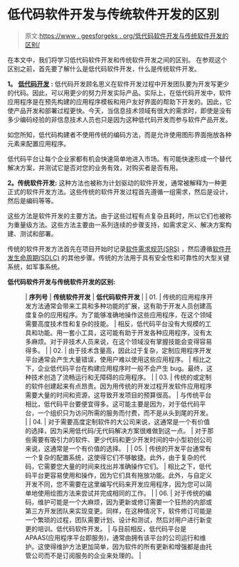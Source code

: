 # 低代码软件开发与传统软件开发的区别

> 原文:[https://www . geesforgeks . org/低代码软件开发与传统软件开发的区别/](https://www.geeksforgeeks.org/difference-between-low-code-software-development-and-traditional-software-development/)

在本文中，我们将学习低代码软件开发和传统软件开发之间的区别。
在参观这个区别之前，首先要了解什么是低代码软件开发，什么是传统软件开发。

**1。** [**低代码开发**](https://www.geeksforgeeks.org/low-code-development/) **:**
低代码开发顾名思义在软件开发过程中开发团队要为开发写更少的代码。因此，可以用更少的努力开发实际产品。实际上，在低代码开发中，软件应用程序是在预先构建的应用程序模板和用户友好界面的帮助下开发的。因此，它使产品开发和部署过程更快。今天，当信息技术领域有很大的需求时，即使是没有多少编码经验的非信息技术人员也只是因为这种低代码开发而参与软件产品开发。

如您所知，低代码构建者不使用传统的编码方法，而是允许使用图形界面拖放各种元素来配置应用程序。

低代码平台让每个企业家都有机会快速简单地进入市场。有可能快速形成一个替代解决方案，并测试它是否对您的业务有效，对购买者是否有用。

**2。传统软件开发:**
这种方法也被称为计划驱动的软件开发，通常被解释为一种更正式的软件开发方法。这些传统的软件开发过程首先遵循一组需求，然后是设计，然后是编码等等。

这些方法是软件开发的主要方法。由于这些过程有点复杂且耗时，所以它们也被称为重量级方法。这些方法主要由一系列连续的步骤支持，如需求定义、解决方案构建、测试和部署。

传统的软件开发方法首先在项目开始时记录[软件需求规范(SRS)](https://www.geeksforgeeks.org/software-requirement-specification-srs-format/) ，然后遵循[软件开发生命周期(SDLC)](https://www.geeksforgeeks.org/software-development-life-cycle-sdlc/) 的其他步骤。传统的方法用于具有安全性和可靠性的大型关键系统，如军事系统。

**低代码软件开发与传统软件开发的区别:**

<figure class="table">

| **序列号** | **传统软件开发** | **低代码软件开发** |
| 01. | 传统的应用程序开发方法通常会带来工具和多种功能的扩展，这有助于开发人员创建高度复杂的应用程序。为了能够准确地操作这些应用程序，在这个领域需要高度技术性和复杂的技能。 | 相反，低代码平台没有大规模的工具和功能。用一套小工具，这可能有助于开发各种应用程序，没有太多麻烦。对于非技术人员来说，在这个领域没有掌握技能会变得容易得多。 |
| 02. | 由于技术含量高，因此过于复杂，定制应用程序开发平台通常会产生大量错误，使用户难以使用这些应用程序。 | 相比之下，企业低代码平台在构建应用程序时一般不会产生 bug。最终，这种技术创造了流畅运行和无障碍的应用程序。 |
| 03. | 传统的或定制的软件创建起来有点昂贵。因为用传统的开发过程开发软件应用程序需要大量的时间和资源，这导致开发项目的预算很高。 | 与传统平台相比，低代码平台要便宜得多。这可能主要是因为，对于低代码平台，一个组织只为访问所需的服务而付费，而不是从头到尾的开发。 |
| 04. | 对于需要高度定制软件的大公司来说，这通常是一个有价值的选择，因为采用低代码/无代码解决方案很难做到这一点。 | 对于那些需要有吸引力的软件、更少代码和更少开发时间的中小型初创公司来说，这通常是一个有价值的选择。 |
| 05. | 传统的开发平台通常有一个复杂的配置系统，这使得它们不够敏捷。此外，由于复杂的代码，它需要您大量的时间来找出并准确操作它们。 | 相比之下，低代码平台更容易使用和操作，因为它们具有拖放功能。此外，与自定义开发不同，您不需要在这里编写代码来开发应用程序，因为您可以简单地使用绘图方法来尝试并完成相同的工作。 |
| 06. | 对于传统的编码，维护可能是一个大麻烦，因为更新或修订需要一个狂热的内部或第三方开发团队来实现变更。同样，在这种情况下，软件修订可能是一个繁琐的过程，团队需要计划、设计和测试，然后对用户进行新变更的培训。低代码软件开发。 | 与目前相反，低代码平台是 APAAS(应用程序平台即服务)，通常由拥有该平台的公司运行和维护。这使得维护方法更加简单，因为软件的所有更新和增强都是由托管公司而不是订阅服务的企业来处理的。 |

</figure>